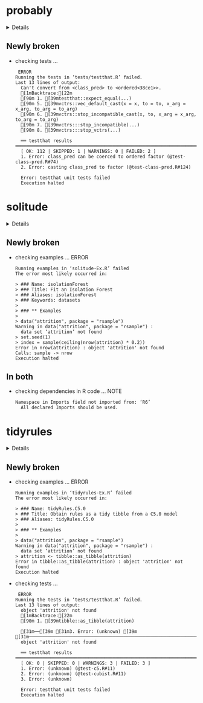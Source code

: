 # probably

<details>

* Version: 0.0.4
* Source code: https://github.com/cran/probably
* URL: https://github.com/tidymodels/probably/
* BugReports: https://github.com/tidymodels/probably/issues
* Date/Publication: 2020-01-13 17:00:05 UTC
* Number of recursive dependencies: 85

Run `revdep_details(,"probably")` for more info

</details>

## Newly broken

*   checking tests ...
    ```
     ERROR
    Running the tests in ‘tests/testthat.R’ failed.
    Last 13 lines of output:
      Can't convert from <class_pred> to <ordered<38ce1>>.
      [1mBacktrace:[22m
      [90m 1. [39mtestthat::expect_equal(...)
      [90m 5. [39mvctrs::vec_default_cast(x = x, to = to, x_arg = x_arg, to_arg = to_arg)
      [90m 6. [39mvctrs::stop_incompatible_cast(x, to, x_arg = x_arg, to_arg = to_arg)
      [90m 7. [39mvctrs:::stop_incompatible(...)
      [90m 8. [39mvctrs:::stop_vctrs(...)
      
      ══ testthat results  ═══════════════════════════════════════════════════════════════════════════
      [ OK: 112 | SKIPPED: 1 | WARNINGS: 0 | FAILED: 2 ]
      1. Error: class_pred can be coerced to ordered factor (@test-class-pred.R#74) 
      2. Error: casting class_pred to factor (@test-class-pred.R#124) 
      
      Error: testthat unit tests failed
      Execution halted
    ```

# solitude

<details>

* Version: 0.2.1
* Source code: https://github.com/cran/solitude
* URL: https://github.com/talegari/solitude
* BugReports: https://github.com/talegari/solitude/issues
* Date/Publication: 2019-12-07 09:00:02 UTC
* Number of recursive dependencies: 38

Run `revdep_details(,"solitude")` for more info

</details>

## Newly broken

*   checking examples ... ERROR
    ```
    Running examples in ‘solitude-Ex.R’ failed
    The error most likely occurred in:
    
    > ### Name: isolationForest
    > ### Title: Fit an Isolation Forest
    > ### Aliases: isolationForest
    > ### Keywords: datasets
    > 
    > ### ** Examples
    > 
    > data("attrition", package = "rsample")
    Warning in data("attrition", package = "rsample") :
      data set ‘attrition’ not found
    > set.seed(1)
    > index = sample(ceiling(nrow(attrition) * 0.2))
    Error in nrow(attrition) : object 'attrition' not found
    Calls: sample -> nrow
    Execution halted
    ```

## In both

*   checking dependencies in R code ... NOTE
    ```
    Namespace in Imports field not imported from: ‘R6’
      All declared Imports should be used.
    ```

# tidyrules

<details>

* Version: 0.1.3
* Source code: https://github.com/cran/tidyrules
* URL: https://github.com/talegari/tidyrules
* BugReports: https://github.com/talegari/tidyrules/issues
* Date/Publication: 2020-01-30 09:40:03 UTC
* Number of recursive dependencies: 75

Run `revdep_details(,"tidyrules")` for more info

</details>

## Newly broken

*   checking examples ... ERROR
    ```
    Running examples in ‘tidyrules-Ex.R’ failed
    The error most likely occurred in:
    
    > ### Name: tidyRules.C5.0
    > ### Title: Obtain rules as a tidy tibble from a C5.0 model
    > ### Aliases: tidyRules.C5.0
    > 
    > ### ** Examples
    > 
    > data("attrition", package = "rsample")
    Warning in data("attrition", package = "rsample") :
      data set ‘attrition’ not found
    > attrition <- tibble::as_tibble(attrition)
    Error in tibble::as_tibble(attrition) : object 'attrition' not found
    Execution halted
    ```

*   checking tests ...
    ```
     ERROR
    Running the tests in ‘tests/testthat.R’ failed.
    Last 13 lines of output:
      object 'attrition' not found
      [1mBacktrace:[22m
      [90m 1. [39mtibble::as_tibble(attrition)
      
      [31m──[39m [31m3. Error: (unknown) [39m [31m────────────────────────────────────────────────────────────────────────[39m
      object 'attrition' not found
      
      ══ testthat results  ═══════════════════════════════════════════════════════════════════════════
      [ OK: 0 | SKIPPED: 0 | WARNINGS: 3 | FAILED: 3 ]
      1. Error: (unknown) (@test-c5.R#11) 
      2. Error: (unknown) (@test-cubist.R#11) 
      3. Error: (unknown) 
      
      Error: testthat unit tests failed
      Execution halted
    ```

